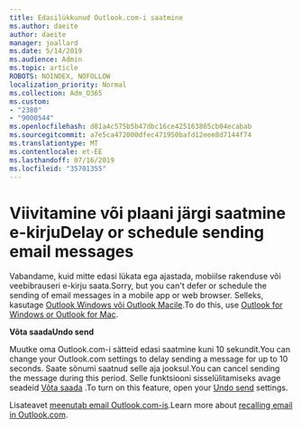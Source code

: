```yaml
---
title: Edasilükkunud Outlook.com-i saatmine
ms.author: daeite
author: daeite
manager: joallard
ms.date: 5/14/2019
ms.audience: Admin
ms.topic: article
ROBOTS: NOINDEX, NOFOLLOW
localization_priority: Normal
ms.collection: Adm_O365
ms.custom:
- "2380"
- "9000544"
ms.openlocfilehash: d81a4c575b5b47dbc16ce425163865cb04ecabab
ms.sourcegitcommit: a7e5ca472000dfec471950bafd12eee8d7144f74
ms.translationtype: MT
ms.contentlocale: et-EE
ms.lasthandoff: 07/16/2019
ms.locfileid: "35701355"
---
```

# <a name="delay-or-schedule-sending-email-messages"></a><span data-ttu-id="a44b8-102">Viivitamine või plaani järgi saatmine e-kirju</span><span class="sxs-lookup"><span data-stu-id="a44b8-102">Delay or schedule sending email messages</span></span>

<span data-ttu-id="a44b8-103">Vabandame, kuid mitte edasi lükata ega ajastada, mobiilse rakenduse või veebibrauseri e-kirju saata.</span><span class="sxs-lookup"><span data-stu-id="a44b8-103">Sorry, but you can't defer or schedule the sending of email messages in a mobile app or web browser.</span></span> <span data-ttu-id="a44b8-104">Selleks, kasutage [Outlook Windows või Outlook Macile](https://products.office.com/outlook/email-and-calendar-software-microsoft-outlook).</span><span class="sxs-lookup"><span data-stu-id="a44b8-104">To do this, use [Outlook for Windows or Outlook for Mac](https://products.office.com/outlook/email-and-calendar-software-microsoft-outlook).</span></span>

<span data-ttu-id="a44b8-105">**Võta saada**</span><span class="sxs-lookup"><span data-stu-id="a44b8-105">**Undo send**</span></span>

<span data-ttu-id="a44b8-106">Muutke oma Outlook.com-i sätteid edasi saatmine kuni 10 sekundit.</span><span class="sxs-lookup"><span data-stu-id="a44b8-106">You can change your Outlook.com settings to delay sending a message for up to 10 seconds.</span></span> <span data-ttu-id="a44b8-107">Saate sõnumi saatnud selle aja jooksul.</span><span class="sxs-lookup"><span data-stu-id="a44b8-107">You can cancel sending the message during this period.</span></span> <span data-ttu-id="a44b8-108">Selle funktsiooni sisselülitamiseks avage seadeid [Võta saada](https://outlook.live.com/mail/options/mail/messageContent/undoSend) .</span><span class="sxs-lookup"><span data-stu-id="a44b8-108">To turn on this feature, open your [Undo send](https://outlook.live.com/mail/options/mail/messageContent/undoSend) settings.</span></span>

<span data-ttu-id="a44b8-109">Lisateavet [meenutab email Outlook.com-is](https://support.office.com/article/c069ddde-5282-4085-8f4c-d7b133324f8a?wt.mc_id=Office_Outlook_com_Alchemy).</span><span class="sxs-lookup"><span data-stu-id="a44b8-109">Learn more about [recalling email in Outlook.com](https://support.office.com/article/c069ddde-5282-4085-8f4c-d7b133324f8a?wt.mc_id=Office_Outlook_com_Alchemy).</span></span>